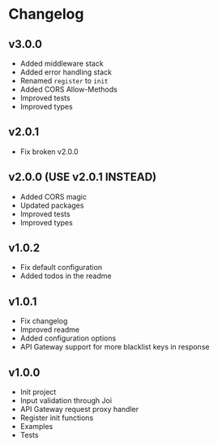# Changelog

## v3.0.0
- Added middleware stack
- Added error handling stack
- Renamed `register` to `init`
- Added CORS Allow-Methods
- Improved tests
- Improved types

## v2.0.1
- Fix broken v2.0.0

## v2.0.0 (USE v2.0.1 INSTEAD)
- Added CORS magic
- Updated packages
- Improved tests
- Improved types

## v1.0.2
- Fix default configuration
- Added todos in the readme

## v1.0.1
- Fix changelog
- Improved readme
- Added configuration options
- API Gateway support for more blacklist keys in response

## v1.0.0
- Init project
- Input validation through Joi
- API Gateway request proxy handler
- Register init functions
- Examples
- Tests

